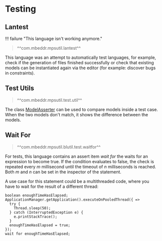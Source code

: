# Testing

## Lantest

!!! failure "This language isn't working anymore."

> ^^com.mbeddr.mpsutil.lantest^^

This language was an attempt to automatically test languages, for example, check if the generation of files finished successfully
or check that existing models can be instantiated again via the editor (for example: discover bugs in constraints).

## Test Utils

> ^^com.mbeddr.mpsutil.test.util^^

The class [ModelAsserter](http://127.0.0.1:63320/node?ref=fdfc256f-c0b4-4ea1-9ada-e6e752358eb7%2Fr%3Ac8a1c63c-511b-4685-8f66-17b348dd5cb3%28com.mbeddr.mpsutil.test.util%2Fcom.mbeddr.mpsutil.test.util%29%2F4319749102859030414) can be used to compare models inside a test case. When the two models don't match, it shows the difference between the models.

## Wait For

> ^^com.mbeddr.mpsutil.blutil.test.waitfor^^

For tests, this language contains an assert item *wait for* the waits for an expression to become true. If the condition
evaluates to false, the check is repeated every *m* millisecond until the timeout of *n* milliseconds is reached. Both
*m* and *n* can be set in the inspector of the statement.

A use case for this statement could be a multithreaded code, where you have to wait for the result of a different thread:

```
boolean enoughTimeHasElapsed; 
ApplicationManager.getApplication().executeOnPooledThread({ => 
  try { 
    Thread.sleep(50); 
  } catch (InterruptedException e) { 
    e.printStackTrace(); 
  } 
  enoughTimeHasElapsed = true; 
}); 
wait for enoughTimeHasElapsed;
```

